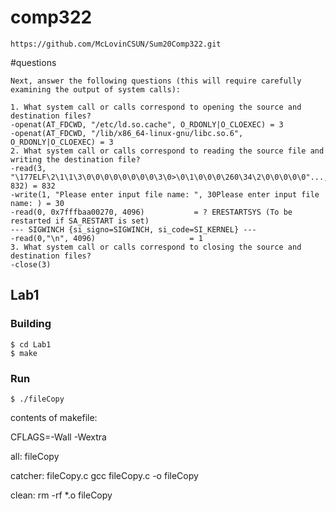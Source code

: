 # comp322
```
https://github.com/McLovinCSUN/Sum20Comp322.git
```
#questions
```
Next, answer the following questions (this will require carefully examining the output of system calls):

1. What system call or calls correspond to opening the source and destination files?
-openat(AT_FDCWD, "/etc/ld.so.cache", O_RDONLY|O_CLOEXEC) = 3
-openat(AT_FDCWD, "/lib/x86_64-linux-gnu/libc.so.6", O_RDONLY|O_CLOEXEC) = 3
2. What system call or calls correspond to reading the source file and writing the destination file?
-read(3, "\177ELF\2\1\1\3\0\0\0\0\0\0\0\0\3\0>\0\1\0\0\0\260\34\2\0\0\0\0\0"..., 832) = 832
-write(1, "Please enter input file name: ", 30Please enter input file name: ) = 30
-read(0, 0x7fffbaa00270, 4096)           = ? ERESTARTSYS (To be restarted if SA_RESTART is set)
--- SIGWINCH {si_signo=SIGWINCH, si_code=SI_KERNEL} ---
-read(0,"\n", 4096)                     = 1
3. What system call or calls correspond to closing the source and destination files?
-close(3)
```

## Lab1

### Building
```
$ cd Lab1
$ make
```

### Run

``` 
$ ./fileCopy
``` 

contents of makefile:

CFLAGS=-Wall -Wextra

all: fileCopy 

catcher: fileCopy.c
	gcc fileCopy.c -o fileCopy

clean:
	rm -rf *.o fileCopy
